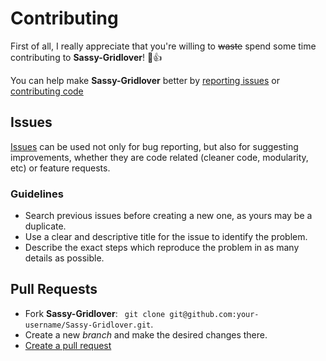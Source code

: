 # Contributing

First of all, I really appreciate that you're willing to ~~waste~~ spend some time contributing to **Sassy-Gridlover**! 🎉👍

You can help make **Sassy-Gridlover** better by [reporting issues](#issues) or [contributing code](#pull-requests)

## Issues

[Issues](https://github.com/hiulit/Sassy-Gridlover/issues) can be used not only for bug reporting, but also for suggesting improvements, whether they are code related (cleaner code, modularity, etc) or feature requests.

### Guidelines

* Search previous issues before creating a new one, as yours may be a duplicate.
* Use a clear and descriptive title for the issue to identify the problem.
* Describe the exact steps which reproduce the problem in as many details as possible.

## Pull Requests

* Fork **Sassy-Gridlover**: ` git clone git@github.com:your-username/Sassy-Gridlover.git`.
* Create a new *branch* and make the desired changes there.
* [Create a pull request](https://help.github.com/articles/creating-a-pull-request/)
